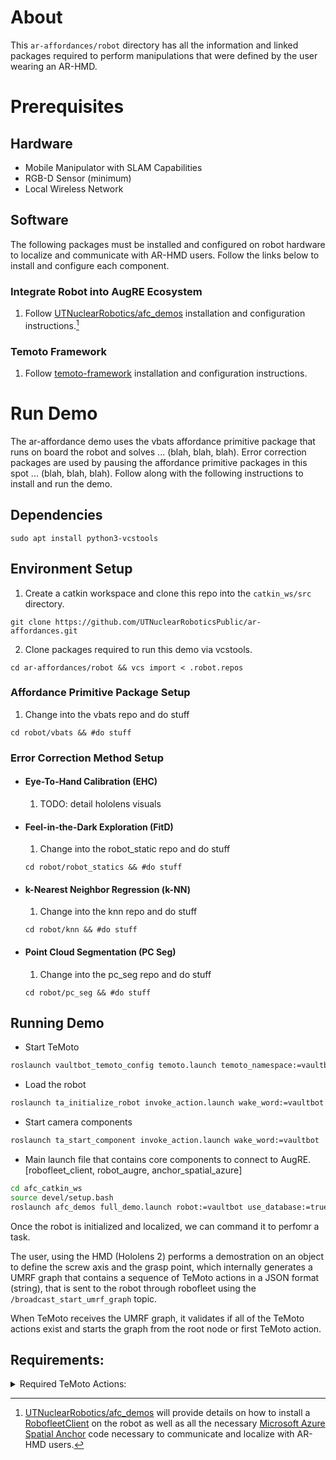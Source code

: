 # About
This ```ar-affordances/robot``` directory has all the information and linked packages required to perform manipulations that were defined by the user wearing an AR-HMD.

# Prerequisites
## Hardware
- Mobile Manipulator with SLAM Capabilities
- RGB-D Sensor (minimum)
- Local Wireless Network
  
## Software
The following packages must be installed and configured on robot hardware to localize and communicate with AR-HMD users. Follow the links below to install and configure each component.

### Integrate Robot into AugRE Ecosystem
1. Follow [UTNuclearRobotics/afc_demos](https://github.com/UTNuclearRobotics/afc_demos) installation and configuration instructions.[^1]
[^1]: [UTNuclearRobotics/afc_demos](https://github.com/UTNuclearRobotics/afc_demos) will provide details on how to install a [RobofleetClient](https://github.com/UTNuclearRobotics/robofleet_client) on the robot as well as all the necessary [Microsoft Azure Spatial Anchor](https://learn.microsoft.com/en-us/azure/spatial-anchors/overview) code necessary to communicate and localize with AR-HMD users.

### Temoto Framework
1. Follow [temoto-framework](https://github.com/temoto-framework/temoto/wiki) installation and configuration instructions.

# Run Demo
The ar-affordance demo uses the vbats affordance primitive package that runs on board the robot and solves ... (blah, blah, blah). Error correction packages are used by pausing the affordance primitive packages in this spot ... (blah, blah, blah). Follow along with the following instructions to install and run the demo.

## Dependencies
```
sudo apt install python3-vcstools
```
## Environment Setup
1. Create a catkin workspace and clone this repo into the ```catkin_ws/src``` directory.
```
git clone https://github.com/UTNuclearRoboticsPublic/ar-affordances.git
```
2. Clone packages required to run this demo via vcstools.
```
cd ar-affordances/robot && vcs import < .robot.repos
```

### Affordance Primitive Package Setup
1. Change into the vbats repo and do stuff
```
cd robot/vbats && #do stuff
```

### Error Correction Method Setup
- #### Eye-To-Hand Calibration (EHC)
  1. TODO: detail hololens visuals
     
- #### Feel-in-the-Dark Exploration (FitD)
  1. Change into the robot_static repo and do stuff
  ```
  cd robot/robot_statics && #do stuff
  ```
  
- #### k-Nearest Neighbor Regression (k-NN)
  1. Change into the knn repo and do stuff
  ```
  cd robot/knn && #do stuff
  ```
  
- #### Point Cloud Segmentation (PC Seg)
  1. Change into the pc_seg repo and do stuff
  ```
  cd robot/pc_seg && #do stuff
  ```

## Running Demo
* Start TeMoto
``` bash 
roslaunch vaultbot_temoto_config temoto.launch temoto_namespace:=vaultbot
```
* Load the robot
``` bash 
roslaunch ta_initialize_robot invoke_action.launch wake_word:=vaultbot
```
* Start camera components
``` bash 
roslaunch ta_start_component invoke_action.launch wake_word:=vaultbot
```
* Main launch file that contains core components to connect to AugRE. [robofleet_client, robot_augre, anchor_spatial_azure]
``` bash 
cd afc_catkin_ws
source devel/setup.bash
roslaunch afc_demos full_demo.launch robot:=vaultbot use_database:=true agent_type:=ugv_manip camera_name:=camera_left camera_image_name:=color
```

Once the robot is initialized and localized, we can command it to perfomr a task. 

The user, using the HMD (Hololens 2) performs a demostration on an object to define the screw axis and the grasp point, which internally generates a UMRF graph that contains a sequence of TeMoto actions in a JSON format (string), that is sent to the robot through robofleet using the ```/broadcast_start_umrf_graph``` topic. 

When TeMoto receives the UMRF graph, it validates if all of the TeMoto actions exist and starts the graph from the root node or first TeMoto action.


## Requirements:

<details>
<summary>Required TeMoto Actions:</summary>

|TeMoto Action|Description|Input Parameters|
|---|---|---|
| ta_initialize_robot       | Brings up the robot and its main capabilities: Navigation, maniulation, and gripper features| robot_name |
| ta_start_component        | TeMoto action used to load the cameras| component | 
|ta_move_manip_target_pose  |Moves the manipulator to a named target pose pre defined on the srdf |robot_Name planning_group target_pose|
|ta_move_base               |Action that sends a navigation goal for the mobile base. Use to approach to the object.             |robot_name reference_frame pose_2d(x,y,theta)|
| ta_move_gripper           | Controls the openning of the gripper | robot_name position(0_100%) |
| ta_screw_vector           | Validates the trajectory from multiple screws, and moves the arm to the start pose | robot_name planning_group end_effector_name screw_array grab_pose |
| ta_state_ap               | TeMoto action used to perform the screws (approach, turn valve, and retreat motion) | robot_name ap_action_name end_effector_name screw_frame is_pure_tranlation screw_axis screw_origin screw_distance screw_pitch task_impedance_rotation tansk_impedance_translation thate_dot|
| ta_find_grasp             | Performs the exploration methods to find a valid grasp pose | robot_name gripper_name clase_tolerance |



</details>